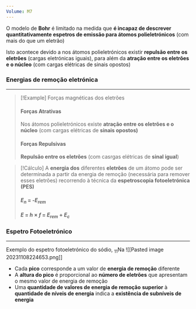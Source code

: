 ```yaml
---
Volume: M7
---
```

O modelo de **Bohr** é limitado na medida que **é incapaz de descrever quantitativamente espetros de emissão para átomos polieletrónicos** (com mais do que um eletrão)

Isto acontece devido a nos átomos polieletrónicos existir **repulsão entre os eletrões** (cargas eletrónicas iguais), para além da **atração entre os eletrões e o núcleo** (com cargas elétricas de sinais opostos)
### Energias de remoção eletrónica
---
>[!Example] Forças magnéticas dos eletrões
>#### Forças Atrativas
>Nos átomos polieletrónicos existe **atração entre os eletrões e o núcleo** (com cargas elétricas de **sinais opostos)**
>
>#### Forças Repulsivas
>**Repulsão entre os eletrões** (com casrgas elétricas de **sinal igual**)

>[!Cálculo]
>A **energia dos** diferentes **eletrões** de um átomo pode ser determinada a partir da energia de remoção (necessária para remover esses eletrões) recorrendo à técnica da **espetroscopia fotoeletrónica (PES)**
>
>#### $E_n$ = -$E_{rem}$
>#### $E$ = $h \times f$ = $E_{rem} + E_c$

### Espetro Fotoeletrónico
---
Exemplo do espetro fotoeletrónico do sódio, $_{11}$Na
![[Pasted image 20231108224653.png]]

- Cada **pico** corresponde a um valor de **energia de remoção** diferente
- A **altura do pico** é proporcional ao **número de eletrões** que apresentam o mesmo valor de energia de remoção
- Uma **quantidade de valores de energia de remoção** **superior** à **quantidade de níveis de energia** indica a **existência de subníveis de energia**